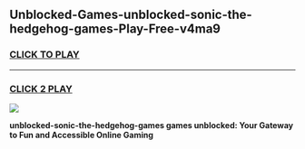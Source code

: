
## Unblocked-Games-unblocked-sonic-the-hedgehog-games-Play-Free-v4ma9
<h3>
<a href="https://premium76.site?title=unblocked-sonic-the-hedgehog-games&ref=23A">CLICK TO PLAY</a></h3>
<hr>

<h3>
<a href="https://premium76.site?title=unblocked-sonic-the-hedgehog-games&ref=23A">CLICK 2 PLAY</a>
  
</h3>

<a href="https://premium76.site?title=unblocked-sonic-the-hedgehog-games&ref=23A"><img src="https://clearcache.store/games.png"></a>


**unblocked-sonic-the-hedgehog-games games unblocked: Your Gateway to Fun and Accessible Online Gaming**
